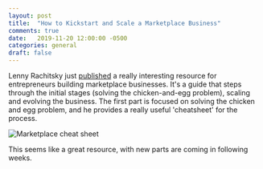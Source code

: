 ```yaml
---
layout: post
title:  "How to Kickstart and Scale a Marketplace Business"
comments: true
date:   2019-11-20 12:00:00 -0500
categories: general
draft: false
---
```


Lenny Rachitsky just [published](https://www.lennyrachitsky.com/p/how-to-kickstart-and-scale-a-marketplace) a really interesting resource for entrepreneurs building marketplace businesses. It's a guide that steps through the initial stages (solving the chicken-and-egg problem), scaling and evolving the business. The first part is focused on solving the chicken and egg problem, and he provides a really useful 'cheatsheet' for the process.

![Marketplace cheat sheet](/assets/img/marketplacecheatsheet.png)

This seems like a great resource, with new parts are coming in following weeks.